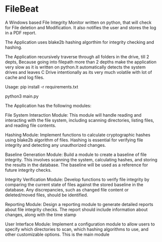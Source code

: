 # FileBeat

A Windows based File Integrity Monitor written on python, that will check for File deletion and Modification. It also notifies the user and stores the log in a PDF report.

The Application uses blake2b hashing algorthim for integrity checking and hashing. 

The Application recursively traverse through all folders in the drive, till 2 depts, Because going into filepath more than 2 depths make the application very slow as it is written on python.It automatically detects the system drives and leaves C Drive intentionally as its very much volatile with lot of cache and log files. 

Usage: 
pip install -r requirements.txt 

python3 main.py

The Application has the following modules:

File System Interaction Module: This module will handle reading and interacting with the file system, including scanning directories, listing files, and reading file contents.

Hashing Module: Implement functions to calculate cryptographic hashes using blake2b algorithm of files. Hashing is essential for verifying file integrity and detecting any unauthorized changes. 

Baseline Generation Module: Build a module to create a baseline of file integrity. This involves scanning the system, calculating hashes, and storing the results in the database. The baseline will be used as a reference for future integrity checks.

Integrity Verification Module: Develop functions to verify file integrity by comparing the current state of files against the stored baseline in the database. Any discrepancies, such as changed file content or deleted/moved files, should be identified.

Reporting Module: Design a reporting module to generate detailed reports about file integrity checks. The report should include information about changes, along with the time stamp

User Interface Module: Implement a configuration module to allow users to specify which directories to scan, which hashing algorithms to use, and other customizable options. This is the main  module

